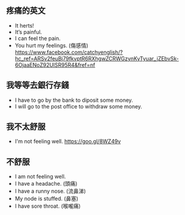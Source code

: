 
## 疼痛的英文
- It herts!
- It’s painful.
- I can feel the pain.
- You hurt my feelings. (傷感情)
https://www.facebook.com/catchyenglish/?hc_ref=ARSv2feuBj79fkvptR6RXhgwZCRWGzynKyTyuar_jZEbvSk-6OjaaENoZ92UISR95R4&fref=nf

## 我等等去銀行存錢
- I have to go  by the bank to diposit some money.
- I will go to the post office to withdraw some money.

## 我不太舒服
- I'm not feeling well.
https://goo.gl/8WZ49v

## 不舒服
- I am not feeling well.
- I have a headache. (頭痛)
-  I have a runny nose. (流鼻涕)
- My node is stuffed. (鼻塞)
- I have sore throat. (喉嚨痛)
